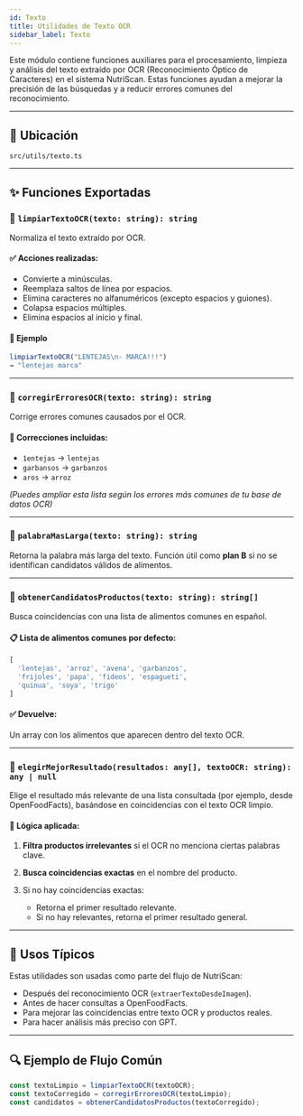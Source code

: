 ```yaml
---
id: Texto
title: Utilidades de Texto OCR
sidebar_label: Texto
---
```


Este módulo contiene funciones auxiliares para el procesamiento, limpieza y análisis del texto extraído por OCR (Reconocimiento Óptico de Caracteres) en el sistema NutriScan. Estas funciones ayudan a mejorar la precisión de las búsquedas y a reducir errores comunes del reconocimiento.

---

## 📌 Ubicación

`src/utils/texto.ts`

---

## ✨ Funciones Exportadas

### 🔹 `limpiarTextoOCR(texto: string): string`

Normaliza el texto extraído por OCR.

#### ✅ Acciones realizadas:

- Convierte a minúsculas.
- Reemplaza saltos de línea por espacios.
- Elimina caracteres no alfanuméricos (excepto espacios y guiones).
- Colapsa espacios múltiples.
- Elimina espacios al inicio y final.

#### 🧪 Ejemplo

```ts
limpiarTextoOCR("LENTEJAS\n- MARCA!!!")
→ "lentejas marca"
````

---

### 🔹 `corregirErroresOCR(texto: string): string`

Corrige errores comunes causados por el OCR.

#### 🔁 Correcciones incluidas:

* `1entejas` → `lentejas`
* `garbansos` → `garbanzos`
* `aros` → `arroz`

*(Puedes ampliar esta lista según los errores más comunes de tu base de datos OCR)*

---

### 🔹 `palabraMasLarga(texto: string): string`

Retorna la palabra más larga del texto. Función útil como **plan B** si no se identifican candidatos válidos de alimentos.

---

### 🔹 `obtenerCandidatosProductos(texto: string): string[]`

Busca coincidencias con una lista de alimentos comunes en español.

#### 📋 Lista de alimentos comunes por defecto:

```ts
[
  'lentejas', 'arroz', 'avena', 'garbanzos',
  'frijoles', 'papa', 'fideos', 'espagueti',
  'quinua', 'soya', 'trigo'
]
```

#### ✅ Devuelve:

Un array con los alimentos que aparecen dentro del texto OCR.

---

### 🔹 `elegirMejorResultado(resultados: any[], textoOCR: string): any | null`

Elige el resultado más relevante de una lista consultada (por ejemplo, desde OpenFoodFacts), basándose en coincidencias con el texto OCR limpio.

#### 🧠 Lógica aplicada:

1. **Filtra productos irrelevantes** si el OCR no menciona ciertas palabras clave.
2. **Busca coincidencias exactas** en el nombre del producto.
3. Si no hay coincidencias exactas:

   * Retorna el primer resultado relevante.
   * Si no hay relevantes, retorna el primer resultado general.

---

## 🎯 Usos Típicos

Estas utilidades son usadas como parte del flujo de NutriScan:

* Después del reconocimiento OCR (`extraerTextoDesdeImagen`).
* Antes de hacer consultas a OpenFoodFacts.
* Para mejorar las coincidencias entre texto OCR y productos reales.
* Para hacer análisis más preciso con GPT.

---

## 🔍 Ejemplo de Flujo Común

```ts
const textoLimpio = limpiarTextoOCR(textoOCR);
const textoCorregido = corregirErroresOCR(textoLimpio);
const candidatos = obtenerCandidatosProductos(textoCorregido);
```
